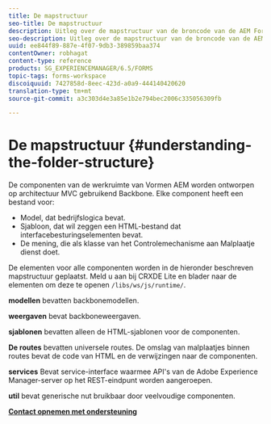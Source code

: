 ```yaml
---
title: De mapstructuur
seo-title: De mapstructuur
description: Uitleg over de mapstructuur van de broncode van de AEM Forms-werkruimte om deze aan te passen.
seo-description: Uitleg over de mapstructuur van de broncode van de AEM Forms-werkruimte om deze aan te passen.
uuid: ee844f89-887e-4f07-9db3-389859baa374
contentOwner: robhagat
content-type: reference
products: SG_EXPERIENCEMANAGER/6.5/FORMS
topic-tags: forms-workspace
discoiquuid: 7427858d-8eec-423d-a0a9-444140420620
translation-type: tm+mt
source-git-commit: a3c303d4e3a85e1b2e794bec2006c335056309fb

---
```



# De mapstructuur {#understanding-the-folder-structure}

De componenten van de werkruimte van Vormen AEM worden ontworpen op architectuur MVC gebruikend Backbone. Elke component heeft een bestand voor:

* Model, dat bedrijfslogica bevat.
* Sjabloon, dat wil zeggen een HTML-bestand dat interfacebesturingselementen bevat.
* De mening, die als klasse van het Controlemechanisme aan Malplaatje dienst doet.

De elementen voor alle componenten worden in de hieronder beschreven mapstructuur geplaatst. Meld u aan bij CRXDE Lite en blader naar de elementen om deze te openen `/libs/ws/js/runtime/`.

**modellen** bevatten backbonemodellen.

**weergaven** bevat backboneweergaven.

**sjablonen** bevatten alleen de HTML-sjablonen voor de componenten.

**De routes** bevatten universele routes. De omslag van malplaatjes binnen routes bevat de code van HTML en de verwijzingen naar de componenten.

**services** Bevat service-interface waarmee API&#39;s van de Adobe Experience Manager-server op het REST-eindpunt worden aangeroepen.

**util** bevat generische nut bruikbaar door veelvoudige componenten.

**[Contact opnemen met ondersteuning](https://www.adobe.com/account/sign-in.supportportal.html)**
